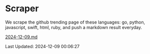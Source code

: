 # Scraper

We scrape the github trending page of these languages: go, python, javascript, swift, html, ruby, and push a markdown result everyday.

[2024-12-09.md](https://github.com/henson/Scraper/blob/master/2024-12-09.md)

Last Updated: 2024-12-09 00:06:27